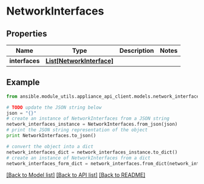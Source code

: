 # NetworkInterfaces


## Properties

Name | Type | Description | Notes
------------ | ------------- | ------------- | -------------
**interfaces** | [**List[NetworkInterface]**](NetworkInterface.md) |  | 

## Example

```python
from ansible.module_utils.appliance_api_client.models.network_interfaces import NetworkInterfaces

# TODO update the JSON string below
json = "{}"
# create an instance of NetworkInterfaces from a JSON string
network_interfaces_instance = NetworkInterfaces.from_json(json)
# print the JSON string representation of the object
print NetworkInterfaces.to_json()

# convert the object into a dict
network_interfaces_dict = network_interfaces_instance.to_dict()
# create an instance of NetworkInterfaces from a dict
network_interfaces_form_dict = network_interfaces.from_dict(network_interfaces_dict)
```
[[Back to Model list]](../README.md#documentation-for-models) [[Back to API list]](../README.md#documentation-for-api-endpoints) [[Back to README]](../README.md)


